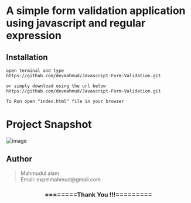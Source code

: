 # A simple form validation application using javascript and regular expression

## Installation
```
open terminal and type
https://github.com/devmahmud/Javascript-Form-Validation.git

or simply download using the url below
https://github.com/devmahmud/Javascript-Form-Validation.git
```

```
To Run open "index.html" file in your browser
```

# Project Snapshot
![image](https://user-images.githubusercontent.com/19981097/57442335-93e87e80-726d-11e9-9f77-89edfe2e3212.png)

## Author
<blockquote>
  Mahmudul alam<br>
  Email: expelmahmud@gmail.com
</blockquote>

<div align="center">
    <h3>========Thank You !!!=========</h3>
</div>